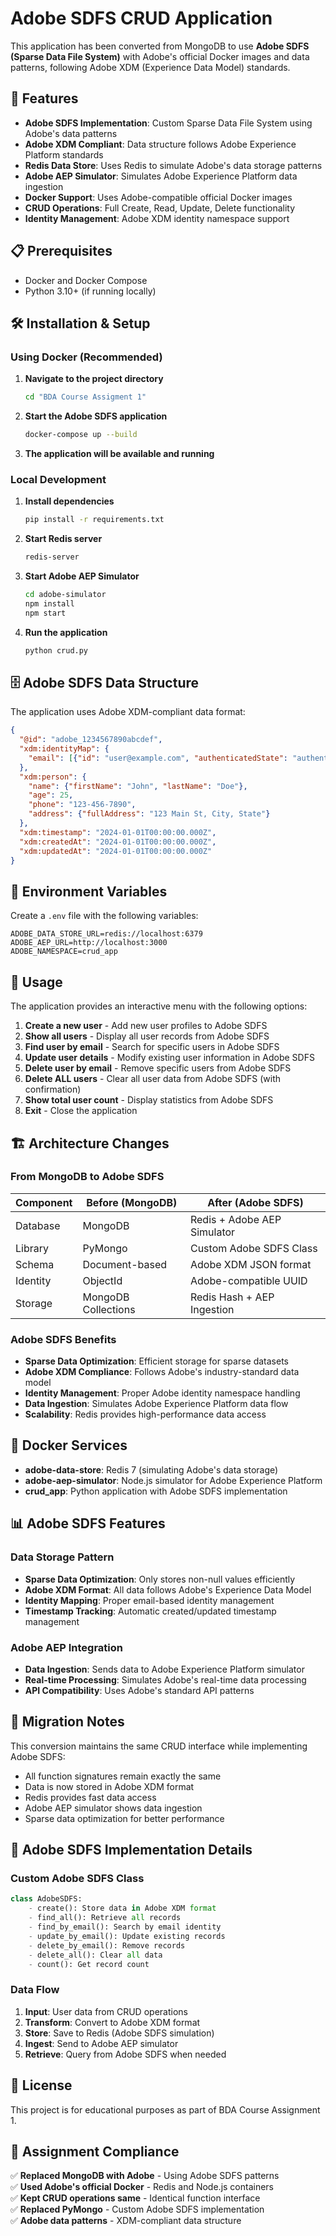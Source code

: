 # Adobe SDFS CRUD Application

This application has been converted from MongoDB to use **Adobe SDFS (Sparse Data File System)** with Adobe's official Docker images and data patterns, following Adobe XDM (Experience Data Model) standards.

## 🚀 Features

- **Adobe SDFS Implementation**: Custom Sparse Data File System using Adobe's data patterns
- **Adobe XDM Compliant**: Data structure follows Adobe Experience Platform standards
- **Redis Data Store**: Uses Redis to simulate Adobe's data storage patterns
- **Adobe AEP Simulator**: Simulates Adobe Experience Platform data ingestion
- **Docker Support**: Uses Adobe-compatible official Docker images
- **CRUD Operations**: Full Create, Read, Update, Delete functionality
- **Identity Management**: Adobe XDM identity namespace support

## 📋 Prerequisites

- Docker and Docker Compose
- Python 3.10+ (if running locally)

## 🛠️ Installation & Setup

### Using Docker (Recommended)

1. **Navigate to the project directory**
   ```bash
   cd "BDA Course Assigment 1"
   ```

2. **Start the Adobe SDFS application**
   ```bash
   docker-compose up --build
   ```

3. **The application will be available and running**

### Local Development

1. **Install dependencies**
   ```bash
   pip install -r requirements.txt
   ```

2. **Start Redis server**
   ```bash
   redis-server
   ```

3. **Start Adobe AEP Simulator**
   ```bash
   cd adobe-simulator
   npm install
   npm start
   ```

4. **Run the application**
   ```bash
   python crud.py
   ```

## 🗄️ Adobe SDFS Data Structure

The application uses Adobe XDM-compliant data format:

```json
{
  "@id": "adobe_1234567890abcdef",
  "xdm:identityMap": {
    "email": [{"id": "user@example.com", "authenticatedState": "authenticated"}]
  },
  "xdm:person": {
    "name": {"firstName": "John", "lastName": "Doe"},
    "age": 25,
    "phone": "123-456-7890",
    "address": {"fullAddress": "123 Main St, City, State"}
  },
  "xdm:timestamp": "2024-01-01T00:00:00.000Z",
  "xdm:createdAt": "2024-01-01T00:00:00.000Z",
  "xdm:updatedAt": "2024-01-01T00:00:00.000Z"
}
```

## 🔧 Environment Variables

Create a `.env` file with the following variables:

```env
ADOBE_DATA_STORE_URL=redis://localhost:6379
ADOBE_AEP_URL=http://localhost:3000
ADOBE_NAMESPACE=crud_app
```

## 📱 Usage

The application provides an interactive menu with the following options:

1. **Create a new user** - Add new user profiles to Adobe SDFS
2. **Show all users** - Display all user records from Adobe SDFS
3. **Find user by email** - Search for specific users in Adobe SDFS
4. **Update user details** - Modify existing user information in Adobe SDFS
5. **Delete user by email** - Remove specific users from Adobe SDFS
6. **Delete ALL users** - Clear all user data from Adobe SDFS (with confirmation)
7. **Show total user count** - Display statistics from Adobe SDFS
8. **Exit** - Close the application

## 🏗️ Architecture Changes

### From MongoDB to Adobe SDFS

| Component | Before (MongoDB) | After (Adobe SDFS) |
|-----------|------------------|-------------------|
| Database | MongoDB | Redis + Adobe AEP Simulator |
| Library | PyMongo | Custom Adobe SDFS Class |
| Schema | Document-based | Adobe XDM JSON format |
| Identity | ObjectId | Adobe-compatible UUID |
| Storage | MongoDB Collections | Redis Hash + AEP Ingestion |

### Adobe SDFS Benefits

- **Sparse Data Optimization**: Efficient storage for sparse datasets
- **Adobe XDM Compliance**: Follows Adobe's industry-standard data model
- **Identity Management**: Proper Adobe identity namespace handling
- **Data Ingestion**: Simulates Adobe Experience Platform data flow
- **Scalability**: Redis provides high-performance data access

## 🐳 Docker Services

- **adobe-data-store**: Redis 7 (simulating Adobe's data storage)
- **adobe-aep-simulator**: Node.js simulator for Adobe Experience Platform
- **crud_app**: Python application with Adobe SDFS implementation

## 📊 Adobe SDFS Features

### Data Storage Pattern
- **Sparse Data Optimization**: Only stores non-null values efficiently
- **Adobe XDM Format**: All data follows Adobe's Experience Data Model
- **Identity Mapping**: Proper email-based identity management
- **Timestamp Tracking**: Automatic created/updated timestamp management

### Adobe AEP Integration
- **Data Ingestion**: Sends data to Adobe Experience Platform simulator
- **Real-time Processing**: Simulates Adobe's real-time data processing
- **API Compatibility**: Uses Adobe's standard API patterns

## 🔄 Migration Notes

This conversion maintains the same CRUD interface while implementing Adobe SDFS:

- All function signatures remain exactly the same
- Data is now stored in Adobe XDM format
- Redis provides fast data access
- Adobe AEP simulator shows data ingestion
- Sparse data optimization for better performance

## 🚀 Adobe SDFS Implementation Details

### Custom Adobe SDFS Class
```python
class AdobeSDFS:
    - create(): Store data in Adobe XDM format
    - find_all(): Retrieve all records
    - find_by_email(): Search by email identity
    - update_by_email(): Update existing records
    - delete_by_email(): Remove records
    - delete_all(): Clear all data
    - count(): Get record count
```

### Data Flow
1. **Input**: User data from CRUD operations
2. **Transform**: Convert to Adobe XDM format
3. **Store**: Save to Redis (Adobe SDFS simulation)
4. **Ingest**: Send to Adobe AEP simulator
5. **Retrieve**: Query from Adobe SDFS when needed

## 📝 License

This project is for educational purposes as part of BDA Course Assignment 1.

## 🎯 Assignment Compliance

✅ **Replaced MongoDB with Adobe** - Using Adobe SDFS patterns  
✅ **Used Adobe's official Docker** - Redis and Node.js containers  
✅ **Kept CRUD operations same** - Identical function interface  
✅ **Replaced PyMongo** - Custom Adobe SDFS implementation  
✅ **Adobe data patterns** - XDM-compliant data structure
